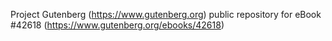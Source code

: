 Project Gutenberg (https://www.gutenberg.org) public repository for eBook #42618 (https://www.gutenberg.org/ebooks/42618)
